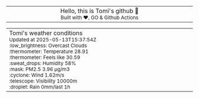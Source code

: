 
<div align="center">
<table>
<tbody>
<td align="center">
<img width="2000" height="0"><br>
Hello, this is Tomi's github 👋<br>
<sup>Built with ❤️, GO & Github Actions</sup><br>
<img width="2000" height="0">
</td>
</tbody>
</table>
</div>
<table>
<tbody>
<td align="left">
<img width="2000" height="0"><br>
Tomi's weather conditions<br>
<sup>Updated at 2025-05-13T15:37:54Z</sup><br>
<sup>:low_brightness: Overcast Clouds</sup><br>
<sup>:thermometer: Temperature 28.91 </sup><br>
<sup>:thermometer: Feels like 30.59</sup><br>
<sup>:sweat_drops: Humidity 58%</sup><br>
<sup>:mask: PM2.5 3.96 μg/m3</sup><br>
<sup>:cyclone: Wind 1.62m/s </sup><br>
<sup>:telescope: Visibility 10000m </sup><br>
<sup>:droplet: Rain 0mm/last 1h </sup><br>
<img width="2000" height="0">
</td>
<td align="left">
<img width="2000" height="0"><br>
<br>
<img width="2000" height="0">
</td>
</tbody>
</table>
</div>
    